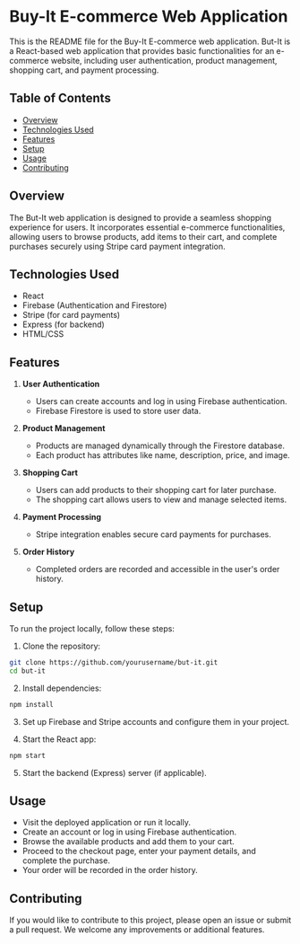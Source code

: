 # Buy-It E-commerce Web Application

This is the README file for the Buy-It E-commerce web application. But-It is a React-based web application that provides basic functionalities for an e-commerce website, including user authentication, product management, shopping cart, and payment processing.

## Table of Contents
- [Overview](#overview)
- [Technologies Used](#technologies-used)
- [Features](#features)
- [Setup](#setup)
- [Usage](#usage)
- [Contributing](#contributing)

## Overview

The But-It web application is designed to provide a seamless shopping experience for users. It incorporates essential e-commerce functionalities, allowing users to browse products, add items to their cart, and complete purchases securely using Stripe card payment integration.

## Technologies Used

- React
- Firebase (Authentication and Firestore)
- Stripe (for card payments)
- Express (for backend)
- HTML/CSS

## Features

1. **User Authentication**
   - Users can create accounts and log in using Firebase authentication.
   - Firebase Firestore is used to store user data.

2. **Product Management**
   - Products are managed dynamically through the Firestore database.
   - Each product has attributes like name, description, price, and image.

3. **Shopping Cart**
   - Users can add products to their shopping cart for later purchase.
   - The shopping cart allows users to view and manage selected items.

4. **Payment Processing**
   - Stripe integration enables secure card payments for purchases.

5. **Order History**
   - Completed orders are recorded and accessible in the user's order history.

## Setup

To run the project locally, follow these steps:

1. Clone the repository:

```bash
git clone https://github.com/yourusername/but-it.git
cd but-it
```

2. Install dependencies:

```bash
npm install
```

3. Set up Firebase and Stripe accounts and configure them in your project.

4. Start the React app:

```bash
npm start
```

5. Start the backend (Express) server (if applicable).

## Usage

- Visit the deployed application or run it locally.
- Create an account or log in using Firebase authentication.
- Browse the available products and add them to your cart.
- Proceed to the checkout page, enter your payment details, and complete the purchase.
- Your order will be recorded in the order history.

## Contributing

If you would like to contribute to this project, please open an issue or submit a pull request. We welcome any improvements or additional features.
